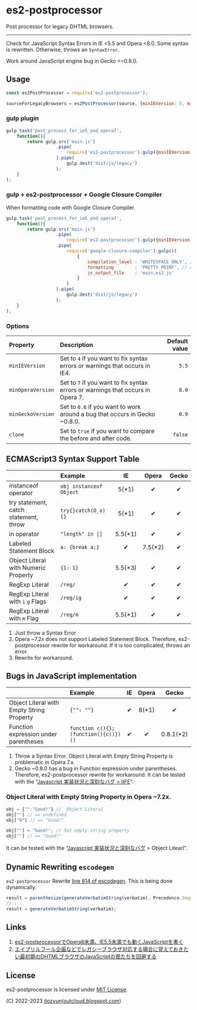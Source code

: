 # es2-postprocessor

Post processor for legacy DHTML browsers.

---

Check for JavaScript Syntax Errors in IE <5.5 and Opera <8.0. Some syntax is rewritten. Otherwise, throws an `SyntaxError`.

Work around JavaScript engine bug in Gecko <=0.8.0.

## Usage

~~~js
const es2PostProcessor = require('es2-postprocessor');

sourceForLegacyBrowsers = es2PostProcessor(source, {minIEVersion: 5, minOperaVersion: 7, minGeckoVersion: 0.6});
~~~

### gulp plugin

~~~js
gulp.task('post_process_for_ie5_and_opera7',
    function(){
        return gulp.src('main.js')
                   .pipe(
                       require('es2-postprocessor').gulp({minIEVersion: 5, minOperaVersion: 7, minGeckoVersion: 0.6})
                   ).pipe(
                       gulp.dest('dist/js/legacy')
                   );
    }
);
~~~

### gulp + es2-postprocessor + Google Closure Compiler

When formatting code with Google Closure Compiler.

~~~js
gulp.task('post_process_for_ie5_and_opera7',
    function(){
        return gulp.src('main.js')
                   .pipe(
                       require('es2-postprocessor').gulp({minIEVersion: 5, minOperaVersion: 7, minGeckoVersion: 0.6})
                   .pipe(
                       require('google-closure-compiler').gulp()(
                           {
                               compilation_level : 'WHITESPACE_ONLY', // Prevent replacing labeled blocks.
                               formatting        : 'PRETTY_PRINT', // or 'SINGLE_QUOTES'
                               js_output_file    : 'main.es2.js'
                           }
                       )
                   ).pipe(
                       gulp.dest('dist/js/legacy')
                   );
    }
);
~~~

### Options

| Property              | Description                                                                     | Default value |
|:----------------------|:--------------------------------------------------------------------------------|--------------:|
| `minIEVersion`        | Set to `4` if you want to fix syntax errors or warnings that occurs in IE4.     | `5.5`         |
| `minOperaVersion`     | Set to `7` if you want to fix syntax errors or warnings that occurs in Opera 7. | `8.0`         |
| `minGeckoVersion`     | Set to `0.6` if you want to work around a bug that occurs in Gecko ~0.8.0.      | `0.9`         |
| `clone`               | Set to `true` if you want to compare the before and after code.                 | `false`       |

## ECMAScript3 Syntax Support Table

|                                             | Example                              | IE      | Opera   | Gecko |
|:--------------------------------------------|:-------------------------------------|:-------:|:-------:|:-----:|
| instanceof operator                         | `obj instanceof Object`              | 5(*1)   | ✔      | ✔    |
| try statement, catch statement, throw       | `try{}catch(O_o){}`                  | 5(*1)   | ✔      | ✔    |
| in operator                                 | `"length" in []`                     | 5.5(*1) | ✔      | ✔    |
| Labeled Statement Block                     | `a: {break a;}`                      | ✔      | 7.5(*2) | ✔    |
| Object Literal with Numeric Property        | `{1: 1}`                             | 5.5(*3) | ✔      | ✔    |
| RegExp Literal                              | `/reg/`                              | ✔      | ✔      | ✔    |
| RegExp Literal with `i` `g` Flags           | `/reg/ig`                            | ✔      | ✔      | ✔    |
| RegExp Literal with `m` Flag                | `/reg/m`                             | 5.5(*1) | ✔      | ✔    |

1. Just throw a Syntax Error
2. Opera ~7.2x does not support Labeled Statement Block. Therefore, es2-postprocessor rewrite for workaround. If it is too complicated, throws an error.
3. Rewrite for workaround.

## Bugs in JavaScript implementation

|                                           | Example                              | IE | Opera | Gecko     |
|:------------------------------------------|:-------------------------------------|:--:|:-----:|:---------:|
| Object Literal with Empty String Property | `{"": ""}`                           | ✔ | 8(*1) | ✔        |
| Function expression under parentheses     | `function c(){};(function(){c()})()` | ✔ | ✔    | 0.8.1(*2) |

1. Throw a Syntax Error. Object Literal with Empty String Property is problematic in Opera 7.x.
2. Gecko ~0.8.0 has a bug in Function expression under parentheses. Therefore, es2-postprocessor rewrite for workaround. It can be tested with the "[Javascript 実装状況と深刻なバグ > IIFE](https://itozyun.github.io/web-doc-base/test/javascript-implementation.html#iife)".

### Object Literal with Empty String Property in Opera ~7.2x.

~~~js
obj = {"":"Good!"} //  Object Literal
obj[""] // == undefined
obj["0"] // == "Good!"

obj[""] = "Good!"; // Set empty string property
obj[""] // == "Good!"
~~~
It can be tested with the "[Javascript 実装状況と深刻なバグ](https://itozyun.github.io/web-doc-base/test/javascript-implementation.html) > Object Litearl".

## Dynamic Rewriting `escodegen`

`es2-postprocessor` Rewrite [line 814 of escodegen](https://github.com/estools/escodegen/blob/7a48a218cff99cd38e38e54ac8f310196314702e/escodegen.js#L814). This is being done dynamically.

~~~js
result = parenthesize(generateVerbatimString(verbatim), Precedence.Sequence, precedence);
// ↓
result = generateVerbatimString(verbatim);
~~~

## Links

1. [es2-postprocessorでOpera8未満、IE5.5未満でも動くJavaScriptを書く](//outcloud.blogspot.com/2022/11/es2-postprocessor.html)
2. [エイプリルフール企画などでレガシーブラウザ対応する場合に覚えておきたい最初期のDHTMLブラウザのJavaScriptの罠たちを回避する](//outcloud.blogspot.com/2022/12/support-early-dhtml-browsers.html)

## License

es2-postprocessor is licensed under [MIT License](https://opensource.org/licenses/MIT).

(C) 2022-2023 [itozyun](https://github.com/itozyun)([outcloud.blogspot.com](//outcloud.blogspot.com/))
